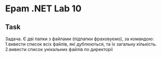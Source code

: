 # Epam .NET Lab 10

## Task
Задача. Є дві папки з файлами (підпапки фраховуємо), за командою:
1.вивести список всіх файлів, які дублюються, та їх загальну кількість.
2.вивести список унікальних файлів по директоріі
